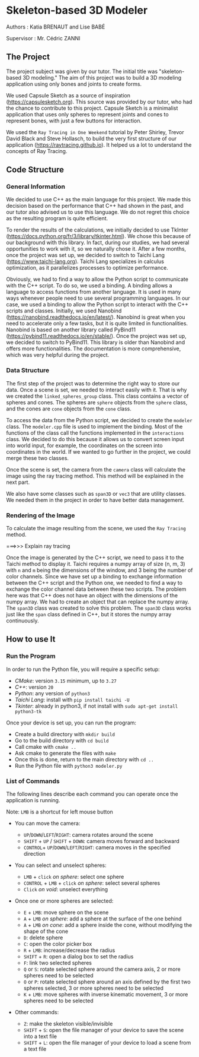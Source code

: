 # Skeleton-based 3D Modeler

Authors : Katia BRENAUT and Lise BABÉ

Supervisor : Mr. Cédric ZANNI 

## The Project

The project subject was given by our tutor. The initial title was "skeleton-based 3D modeling." The aim of this project was to build a 3D modeling application using only bones and joints to create forms.

We used Capsule Sketch as a source of inspiration (https://capsulesketch.org). This source was provided by our tutor, who had the chance to contribute to this project. Capsule Sketch is a minimalist application that uses only spheres to represent joints and cones to represent bones, with just a few buttons for interaction.

We used the `Ray Tracing in One Weekend` tutorial by Peter Shirley, Trevor David Black and Steve Hollasch, to build the very first structure of our application (https://raytracing.github.io). It helped us a lot to understand the concepts of Ray Tracing.

## Code Structure

### General Information
We decided to use C++ as the main language for this project. We made this decision based on the performance that C++ had shown in the past, and our tutor also advised us to use this language. We do not regret this choice as the resulting program is quite efficient.

To render the results of the calculations, we initially decided to use TkInter (https://docs.python.org/fr/3/library/tkinter.html). We chose this because of our background with this library. In fact, during our studies, we had several opportunities to work with it, so we naturally chose it. After a few months, once the project was set up, we decided to switch to Taichi Lang (https://www.taichi-lang.org). Taichi Lang specializes in calculus optimization, as it parallelizes processes to optimize performance.

Obviously, we had to find a way to allow the Python script to communicate with the C++ script. To do so, we used a binding. A binding allows a language to access functions from another language. It is used in many ways whenever people need to use several programming languages. In our case, we used a binding to allow the Python script to interact with the C++ scripts and classes.
Initially, we used Nanobind (https://nanobind.readthedocs.io/en/latest/). Nanobind is great when you need to accelerate only a few tasks, but it is quite limited in functionalities. Nanobind is based on another library called PyBind11 (https://pybind11.readthedocs.io/en/stable/). Once the project was set up, we decided to switch to PyBind11. This library is older than Nanobind and offers more functionalities. The documentation is more comprehensive, which was very helpful during the project.

### Data Structure

The first step of the project was to determine the right way to store our data. Once a scene is set, we needed to interact easily with it. That is why we created the `linked_spheres_group` class. This class contains a vector of spheres and cones. The spheres are `sphere` objects from the `sphere` class, and the cones are `cone` objects from the `cone` class.

To access the data from the Python script, we decided to create the `modeler` class. The `modeler.cpp` file is used to implement the binding. Most of the functions of the class call the functions implemented in the `interactions` class. We decided to do this because it allows us to convert screen input into world input, for example, the coordinates on the screen into coordinates in the world. If we wanted to go further in the project, we could merge these two classes.

Once the scene is set, the camera from the `camera` class will calculate the image using the ray tracing method. This method will be explained in the next part.

We also have some classes such as `span3D` or `vec3` that are utility classes. We needed them in the project in order to have better data management.

### Rendering of the Image

To calculate the image resulting from the scene, we used the `Ray Tracing` method. 

===>>> Explain ray tracing

Once the image is generated by the C++ script, we need to pass it to the Taichi method to display it. Taichi requires a numpy array of size (n, m, 3) with `n` and `m` being the dimensions of the window, and 3 being the number of color channels. Since we have set up a binding to exchange information between the C++ script and the Python one, we needed to find a way to exchange the color channel data between these two scripts. The problem here was that C++ does not have an object with the dimensions of the numpy array. We had to create an object that can replace the numpy array. The `span3D` class was created to solve this problem. The `span3D` class works just like the `span` class defined in C++, but it stores the numpy array continuously.

## How to use It 

### Run the Program

In order to run the Python file, you will require a specific setup:
- *CMake*: version `3.15` minimum, up to `3.27`
- *C++*: version `20`
- *Python*: any version of `python3`
- *Taichi Lang*: install with `pip install taichi -U`
- *Tkinter*: already in python3, if not install with `sudo apt-get install python3-tk`

Once your device is set up, you can run the program:
- Create a build directory with `mkdir build`
- Go to the build directory with `cd build`
- Call cmake with `cmake ..`
- Ask cmake to generate the files with `make`
- Once this is done, return to the main directory with `cd ..`
- Run the Python file with `python3 modeler.py`

### List of Commands

The following lines describe each command you can operate once the application is running. 

Note: `LMB` is a shortcut for left mouse button

- You can move the camera: 
    - `UP`/`DOWN`/`LEFT`/`RIGHT`: camera rotates around the scene
    - `SHIFT` + `UP` / `SHIFT` + `DOWN`: camera moves forward and backward
    - `CONTROL`+ `UP`/`DOWN`/`LEFT`/`RIGHT`: camera moves in the specified direction

- You can select and unselect spheres: 
    - `LMB` + `click` *on sphere*: select one sphere
    - `CONTROL` + `LMB` + `click` *on sphere*: select several spheres
    - `Click` *on void*: unselect everything

- Once one or more spheres are selected: 
    - `E` + `LMB`: move sphere on the scene
    - `A` + `LMB` *on sphere*: add a sphere at the surface of the one behind
    - `A` + `LMB` *on cone*: add a sphere inside the cone, without modifying the shape of the cone
    - `D`: delete sphere
    - `C`: open the color picker box
    - `R` + `LMB`: increase/decrease the radius
    - `SHIFT` + `R`: open a dialog box to set the radius
    - `F`: link two selected spheres
    - `Q` or `S`: rotate selected sphere around the camera axis, 2 or more spheres need to be selected
    - `O` or `P`: rotate selected sphere around an axis defined by the first two spheres selected, 3 or more spheres need to be selected
    - `K` + `LMB`: move spheres with inverse kinematic movement, 3 or more spheres need to be selected 

- Other commands:
    - `Z`: make the skeleton visible/invisible
    - `SHIFT` + `S`: open the file manager of your device to save the scene into a text file
    - `SHIFT` + `L`: open the file manager of your device to load a scene from a text file
